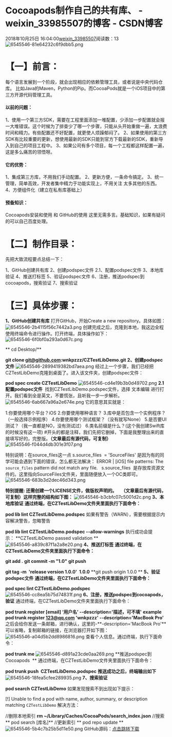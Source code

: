 # Cocoapods制作自己的共有库、 - weixin_33985507的博客 - CSDN博客
2018年10月25日 16:04:00[weixin_33985507](https://me.csdn.net/weixin_33985507)阅读数：13
![6545546-81e64232c6f9dbb5.png](https://upload-images.jianshu.io/upload_images/6545546-81e64232c6f9dbb5.png)
# 【一】前言：
> 
每个语言发展到一个阶段，就会出现相应的依赖管理工具，或者说是中央代码仓库。
比如Java的Maven，Python的Pip。而CocoaPods就是一个iOS项目中的第三方开源代码管理工具。
#### 以前的问题：
> 
1、使用一个第三方SDK，需要在工程里面添加一堆配置，少添加一步配置就会报一大堆错误。这个时候为了排查少了哪一个步骤，只能从头开始重做一遍，太浪费时间和精力。有些配置还不好配置，就更使人烦躁郁闷了。
2、如果使用的第三方SDK有比较重要的更新，想使用最新的SDK只能到官方下载最新的SDK，重新导入到自己的项目工程中。
3、如果公司有多个项目，每一个工程都这样配置一遍，这是多么痛苦的领悟呀。
#### 它的优势：
> 
1、集成第三方库，不用我们手动配置。
2、更新方便，一条命令搞定。
3、统一管理，简单高效，开发者集中精力于功能实现上，不用关注 太多其他的东西。
4、方便组件化（建立在私有库基础上）
#### 预备知识：
> 
Cocoapods安装和使用 和 GitHub的使用 这里无需多言。基础知识，如果有疑问的可以自己百度处理。
# 【二】制作目录：
先把大致流程要点总结一下：
> 
1、GitHub创建共有库
2、创建podspec文件
2.1、配置podspec文件
3、本地库验证
4、推送打标签
5、验证podspec文件
6、注册，推送podspec到cocoapods，搜索验证
7、搜索验证
# 【三】具体步骤：
**1、GitHub创建共有库**
打开GitHub，开始Create a new repository。具体如图：
![6545546-2b4115f56c7442a3.png](https://upload-images.jianshu.io/upload_images/6545546-2b4115f56c7442a3.png)
创建完成之后，克隆到本地，我这边全程使用终端命令进行操作。打开终端，具体操作如下： 
![6545546-6f0bf0a293a0d67c.png](https://upload-images.jianshu.io/upload_images/6545546-6f0bf0a293a0d67c.png)
> 
** cd Desktop/**
> 
**git clone git@github.com:wnkpzzz/CZTestLibDemo.git**
**2、创建podspec文件**
![6545546-2899419382bd7aea.png](https://upload-images.jianshu.io/upload_images/6545546-2899419382bd7aea.png)
经过上一个步骤，我们已经把CZTestLibDemo克隆到桌面了。进入该文件夹，创建podspec文件：
> 
**pod spec create CZTestLibDemo**
![6545546-cd4e19b3b0d49702.png](https://upload-images.jianshu.io/upload_images/6545546-cd4e19b3b0d49702.png)
**2.1配置podspec文件**
 找到CZTestLibDemo.podspec文件，选择 文本编辑 进行打开。我们看到全是英文，不要慌张，且听我一步一步解析。
![6545546-6ab667a96a2e674e.png](https://upload-images.jianshu.io/upload_images/6545546-6ab667a96a2e674e.png)
它的意思其实就是：
> 
1.你要使用哪个平台？iOS
2.你要使用哪种语言？
3.库中是否包含一个实例程序？（一般选择示例程序）
4.你要使用哪个测试框架？（没有就写None）
5.是否要UI测试？（我一直都是NO，没有测试过）
6.类名前缀是什么？(这个我创建Swift库的时候没有这一项)
#开头的都是注释，我们先把它删掉，下面是我整理出来的直接填写好的，完整版。**（文章最后有源代码，可复制）**
![6545546-f044d4db301e3f07.png](https://upload-images.jianshu.io/upload_images/6545546-f044d4db301e3f07.png)
> 
特别说明：在source_files这一点 s.source_files  = 'SourceFiles'
是因为有的同学可能会遇到下面的错误，怎么都无法解决： ERROR | [iOS] file patterns: The `source_files` pattern did not match any file.  
s.source_files  是存放库资源文件的。这里指向SourceFiles文件夹，里面随便放入一个OC类即可。
![6545546-683b3d2dec46d343.png](https://upload-images.jianshu.io/upload_images/6545546-683b3d2dec46d343.png)
> 
**特别提醒: 还需创建一个LICENSE文件，做版权声明的。    （文章最后有源代码，可复制）这样完整的结构如下图：**
![6545546-b3cbfc07c5001d2c.png](https://upload-images.jianshu.io/upload_images/6545546-b3cbfc07c5001d2c.png)
**3、本地库验证**
**通过终端，在CZTestLibDemo文件夹里面执行下面命令：**
> 
**pod lib lint CZTestLibDemo.podspec**
如果有警告（WARN），需要根据提示内容解决警告，忽略警告 
> 
**pod lib lint CZTestLibDemo.podspec --allow-warnings**
执行成功会提示： **CZTestLibDemo passed validation **
![6545546-a839c87f1a2a8e20.png](https://upload-images.jianshu.io/upload_images/6545546-a839c87f1a2a8e20.png)
**4、推送打标签**
**通过终端，在CZTestLibDemo文件夹里面执行下面命令：**
> 
**git add .**
**git commit -m "1.0"**
**git push**
> 
**git tag -m  'release version 1.0.0'  1.0.0**
**git push origin 1.0.0 **
**5、验证podspec文件**
**通过终端，在CZTestLibDemo文件夹里面执行下面命令：**
> 
**pod spec lint CZTestLibDemo.podspec**
![6545546-cc8ea5b75d74831f.png](https://upload-images.jianshu.io/upload_images/6545546-cc8ea5b75d74831f.png)
**6、注册，推送podspec到cocoapods，验证**
通过终端，在CZTestLibDemo文件夹里面执行下面命令：
> 
**pod trunk register [email] ‘用户名’ --description='描述，可不填'**
**example**
**pod trunk register 123@qq.com 'wnkpzzz' --description='MacBook Pro'**
之后会给你发送一条邮箱，进行确认，这里的-**-description='MacBook Pro'**可以省略，复制邮箱的链接，在浏览器打开如下图：
![6545546-a04d5b2dd8986816.png](https://upload-images.jianshu.io/upload_images/6545546-a04d5b2dd8986816.png)
查看个人信息。通过终端，执行下面命令：
> 
**pod trunk me**
![6545546-d891a23cde0aa269.png](https://upload-images.jianshu.io/upload_images/6545546-d891a23cde0aa269.png)
**推送podspec到Cocoapods  **
通过终端，在CZTestLibDemo文件夹里面执行下面命令：
> 
**pod trunk push  CZTestLibDemo.podspec**
**推送成功之后，终端输出如下**
![6545546-18fea5cfee289935.png](https://upload-images.jianshu.io/upload_images/6545546-18fea5cfee289935.png)
**7、搜索验证**
> 
**pod search CZTestLibDemo**
如果发现搜索不到出现如下提示：
> 
[!] Unable to find a pod with name, author, summary, or description matching `CZTestLibDemo`
解决方法：
> 
//删除本地索引
**rm ~/Library/Caches/CocoaPods/search_index.json**
  //搜索
** pod search [库名]**
  //更新索引
**  pod repo update **
![6545546-5b4c7b25b5d11e50.png](https://upload-images.jianshu.io/upload_images/6545546-5b4c7b25b5d11e50.png)
GitHub源码：[点击跳转下载](https://github.com/wnkpzzz/CZTestLibDemo)
